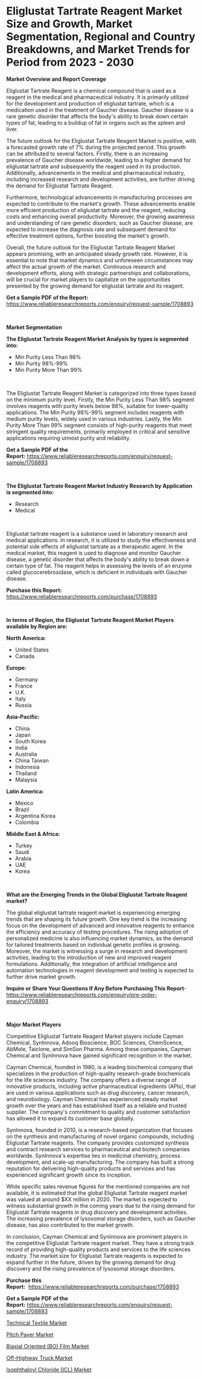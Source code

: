 <p><h1>Eliglustat Tartrate Reagent Market Size and Growth, Market Segmentation, Regional and Country Breakdowns, and Market Trends for Period from 2023 -  2030</h1></p><p><strong>Market Overview and Report Coverage</strong></p>
<p><p>Eliglustat Tartrate Reagent is a chemical compound that is used as a reagent in the medical and pharmaceutical industry. It is primarily utilized for the development and production of eliglustat tartrate, which is a medication used in the treatment of Gaucher disease. Gaucher disease is a rare genetic disorder that affects the body's ability to break down certain types of fat, leading to a buildup of fat in organs such as the spleen and liver.</p><p>The future outlook for the Eliglustat Tartrate Reagent Market is positive, with a forecasted growth rate of 7% during the projected period. This growth can be attributed to several factors. Firstly, there is an increasing prevalence of Gaucher disease worldwide, leading to a higher demand for eliglustat tartrate and subsequently the reagent used in its production. Additionally, advancements in the medical and pharmaceutical industry, including increased research and development activities, are further driving the demand for Eliglustat Tartrate Reagent.</p><p>Furthermore, technological advancements in manufacturing processes are expected to contribute to the market's growth. These advancements enable more efficient production of eliglustat tartrate and the reagent, reducing costs and enhancing overall productivity. Moreover, the growing awareness and understanding of rare genetic disorders, such as Gaucher disease, are expected to increase the diagnosis rate and subsequent demand for effective treatment options, further boosting the market's growth.</p><p>Overall, the future outlook for the Eliglustat Tartrate Reagent Market appears promising, with an anticipated steady growth rate. However, it is essential to note that market dynamics and unforeseen circumstances may affect the actual growth of the market. Continuous research and development efforts, along with strategic partnerships and collaborations, will be crucial for market players to capitalize on the opportunities presented by the growing demand for eliglustat tartrate and its reagent.</p></p>
<p><strong>Get a Sample PDF of the Report:</strong> <a href="https://www.reliableresearchreports.com/enquiry/request-sample/1708893">https://www.reliableresearchreports.com/enquiry/request-sample/1708893</a></p>
<p>&nbsp;</p>
<p><strong>Market Segmentation</strong></p>
<p><strong>The Eliglustat Tartrate Reagent Market Analysis by types is segmented into:</strong></p>
<p><ul><li>Min Purity Less Than 98%</li><li>Min Purity 98%-99%</li><li>Min Purity More Than 99%</li></ul></p>
<p>&nbsp;</p>
<p><p>The Eliglustat Tartrate Reagent Market is categorized into three types based on the minimum purity level. Firstly, the Min Purity Less Than 98% segment involves reagents with purity levels below 98%, suitable for lower-quality applications. The Min Purity 98%-99% segment includes reagents with medium purity levels, widely used in various industries. Lastly, the Min Purity More Than 99% segment consists of high-purity reagents that meet stringent quality requirements, primarily employed in critical and sensitive applications requiring utmost purity and reliability.</p></p>
<p><strong>Get a Sample PDF of the Report:</strong>&nbsp;<a href="https://www.reliableresearchreports.com/enquiry/request-sample/1708893">https://www.reliableresearchreports.com/enquiry/request-sample/1708893</a></p>
<p>&nbsp;</p>
<p><strong>The Eliglustat Tartrate Reagent Market Industry Research by Application is segmented into:</strong></p>
<p><ul><li>Research</li><li>Medical</li></ul></p>
<p>&nbsp;</p>
<p><p>Eliglustat tartrate reagent is a substance used in laboratory research and medical applications. In research, it is utilized to study the effectiveness and potential side effects of eliglustat tartrate as a therapeutic agent. In the medical market, this reagent is used to diagnose and monitor Gaucher disease, a genetic disorder that affects the body's ability to break down a certain type of fat. The reagent helps in assessing the levels of an enzyme called glucocerebrosidase, which is deficient in individuals with Gaucher disease.</p></p>
<p><strong>Purchase this Report:</strong>&nbsp; <a href="https://www.reliableresearchreports.com/purchase/1708893">https://www.reliableresearchreports.com/purchase/1708893</a></p>
<p>&nbsp;</p>
<p><strong>In terms of Region, the Eliglustat Tartrate Reagent Market Players available by Region are:</strong></p>
<p>
    <p> <strong> North America: </strong>
        <ul>
            <li>United States</li>
            <li>Canada</li>
        </ul>
        </p> 
    <p> <strong> Europe: </strong>
        <ul>
            <li>Germany</li>
            <li>France</li>
            <li>U.K.</li>
            <li>Italy</li>
            <li>Russia</li>
        </ul>
        </p> 
    <p> <strong> Asia-Pacific: </strong>
        <ul>
            <li>China</li>
            <li>Japan</li>
            <li>South Korea</li>
            <li>India</li>
            <li>Australia</li>
            <li>China Taiwan</li>
            <li>Indonesia</li>
            <li>Thailand</li>
            <li>Malaysia</li>
        </ul>
        </p> 
    <p> <strong> Latin America: </strong>
        <ul>
            <li>Mexico</li>
            <li>Brazil</li>
            <li>Argentina Korea</li>
            <li>Colombia</li>
        </ul>
        </p> 
    <p> <strong> Middle East & Africa: </strong>
        <ul>
            <li>Turkey</li>
            <li>Saudi</li>
            <li>Arabia</li>
            <li>UAE</li>
            <li>Korea</li>
        </ul>
    </p>
    </p>
<p>&nbsp;</p>
<p><strong>What are the Emerging Trends in the Global Eliglustat Tartrate Reagent market?</strong></p>
<p><p>The global eliglustat tartrate reagent market is experiencing emerging trends that are shaping its future growth. One key trend is the increasing focus on the development of advanced and innovative reagents to enhance the efficiency and accuracy of testing procedures. The rising adoption of personalized medicine is also influencing market dynamics, as the demand for tailored treatments based on individual genetic profiles is growing. Moreover, the market is witnessing a surge in research and development activities, leading to the introduction of new and improved reagent formulations. Additionally, the integration of artificial intelligence and automation technologies in reagent development and testing is expected to further drive market growth.</p></p>
<p><strong>Inquire or Share Your Questions If Any Before Purchasing This Report</strong>- <a href="https://www.reliableresearchreports.com/enquiry/pre-order-enquiry/1708893">https://www.reliableresearchreports.com/enquiry/pre-order-enquiry/1708893</a></p>
<p>&nbsp;</p>
<p><strong>Major Market Players</strong></p>
<p><p>Competitive Eliglustat Tartrate Reagent Market players include Cayman Chemical, SynInnova, Adooq Bioscience, BOC Sciences, ChemScence, AbMole, Taiclone, and SimSon Pharma. Among these companies, Cayman Chemical and SynInnova have gained significant recognition in the market.</p><p>Cayman Chemical, founded in 1980, is a leading biochemical company that specializes in the production of high-quality research-grade biochemicals for the life sciences industry. The company offers a diverse range of innovative products, including active pharmaceutical ingredients (APIs), that are used in various applications such as drug discovery, cancer research, and neurobiology. Cayman Chemical has experienced steady market growth over the years and has established itself as a reliable and trusted supplier. The company's commitment to quality and customer satisfaction has allowed it to expand its customer base globally.</p><p>SynInnova, founded in 2010, is a research-based organization that focuses on the synthesis and manufacturing of novel organic compounds, including Eliglustat Tartrate reagents. The company provides customized synthesis and contract research services to pharmaceutical and biotech companies worldwide. SynInnova's expertise lies in medicinal chemistry, process development, and scale-up manufacturing. The company has built a strong reputation for delivering high-quality products and services and has experienced significant growth since its inception.</p><p>While specific sales revenue figures for the mentioned companies are not available, it is estimated that the global Eliglustat Tartrate reagent market was valued at around $XX million in 2020. The market is expected to witness substantial growth in the coming years due to the rising demand for Eliglustat Tartrate reagents in drug discovery and development activities. The increasing prevalence of lysosomal storage disorders, such as Gaucher disease, has also contributed to the market growth.</p><p>In conclusion, Cayman Chemical and SynInnova are prominent players in the competitive Eliglustat Tartrate reagent market. They have a strong track record of providing high-quality products and services to the life sciences industry. The market size for Eliglustat Tartrate reagents is expected to expand further in the future, driven by the growing demand for drug discovery and the rising prevalence of lysosomal storage disorders.</p></p>
<p><strong>Purchase this Report:</strong>&nbsp;&nbsp;<a href="https://www.reliableresearchreports.com/purchase/1708893">https://www.reliableresearchreports.com/purchase/1708893</a></p>
<p></p>
<p><strong>Get a Sample PDF of the Report:</strong>&nbsp;<a href="https://www.reliableresearchreports.com/enquiry/request-sample/1708893">https://www.reliableresearchreports.com/enquiry/request-sample/1708893</a></p>
<p><p><a href="https://medium.com/@kyliebodei/technical-textile-market-furnishes-information-on-market-share-market-trends-and-market-growth-33a436c6439d">Technical Textile Market</a></p><p><a href="https://github.com/Paul14Anderson63/Market-Research-Report-List-1/blob/main/pitch-paver-market.md">Pitch Paver Market</a></p><p><a href="https://medium.com/@hazelharvey1918/biaxial-oriented-bo-film-market-competitive-analysis-market-trends-and-forecast-to-2030-e27af48f01ca">Biaxial Oriented (BO) Film Market</a></p><p><a href="https://github.com/aasishrp01/Market-Research-Report-List-1/blob/main/off-highway-truck-market.md">Off-Highway Truck Market</a></p><p><a href="https://medium.com/@gerardowolf/isophthaloyl-chloride-icl-market-size-market-outlook-and-market-forecast-2023-to-2030-d1031ad4a851">Isophthaloyl Chloride (ICL) Market</a></p></p>